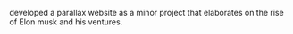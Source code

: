 developed a parallax website as a minor project that elaborates on the rise of Elon musk and his ventures. 

